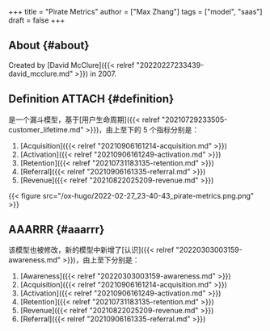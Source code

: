 +++
title = "Pirate Metrics"
author = ["Max Zhang"]
tags = ["model", "saas"]
draft = false
+++

## About {#about}

Created by [David McClure]({{< relref "20220227233439-david_mcclure.md" >}}) in 2007.


## Definition <span class="tag"><span class="ATTACH">ATTACH</span></span> {#definition}

是一个漏斗模型，基于[用户生命周期]({{< relref "20210729233505-customer_lifetime.md" >}})，由上至下的 5 个指标分别是：

1.  [Acquisition]({{< relref "20210906161214-acquisition.md" >}})
2.  [Activation]({{< relref "20210906161249-activation.md" >}})
3.  [Retention]({{< relref "20210731183135-retention.md" >}})
4.  [Referral]({{< relref "20210906161335-referral.md" >}})
5.  [Revenue]({{< relref "20210822025209-revenue.md" >}})

{{< figure src="/ox-hugo/2022-02-27_23-40-43_pirate-metrics.png.png" >}}


## AAARRR {#aaarrr}

该模型也被修改，新的模型中新增了[认识]({{< relref "20220303003159-awareness.md" >}})，由上至下分别是：

1.  [Awareness]({{< relref "20220303003159-awareness.md" >}})
2.  [Acquisition]({{< relref "20210906161214-acquisition.md" >}})
3.  [Activation]({{< relref "20210906161249-activation.md" >}})
4.  [Retention]({{< relref "20210731183135-retention.md" >}})
5.  [Revenue]({{< relref "20210822025209-revenue.md" >}})
6.  [Referral]({{< relref "20210906161335-referral.md" >}})
